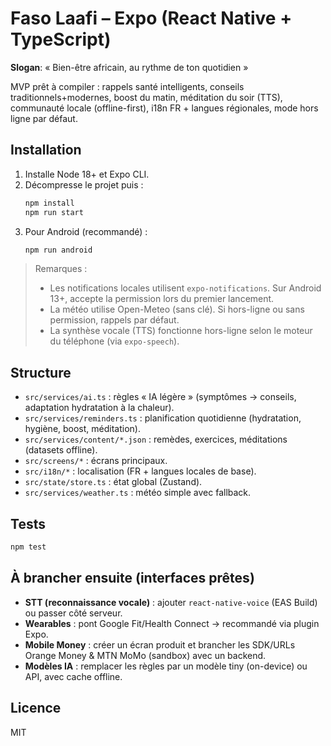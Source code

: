 # Faso Laafi – Expo (React Native + TypeScript)

**Slogan**: « Bien-être africain, au rythme de ton quotidien »

MVP prêt à compiler : rappels santé intelligents, conseils traditionnels+modernes, boost du matin, méditation du soir (TTS), communauté locale (offline-first), i18n FR + langues régionales, mode hors ligne par défaut.

## Installation

1. Installe Node 18+ et Expo CLI.
2. Décompresse le projet puis :
   ```bash
   npm install
   npm run start
   ```
3. Pour Android (recommandé) :
   ```bash
   npm run android
   ```

> Remarques :
> - Les notifications locales utilisent `expo-notifications`. Sur Android 13+, accepte la permission lors du premier lancement.
> - La météo utilise Open-Meteo (sans clé). Si hors-ligne ou sans permission, rappels par défaut.
> - La synthèse vocale (TTS) fonctionne hors-ligne selon le moteur du téléphone (via `expo-speech`).

## Structure

- `src/services/ai.ts` : règles « IA légère » (symptômes → conseils, adaptation hydratation à la chaleur).
- `src/services/reminders.ts` : planification quotidienne (hydratation, hygiène, boost, méditation).
- `src/services/content/*.json` : remèdes, exercices, méditations (datasets offline).
- `src/screens/*` : écrans principaux.
- `src/i18n/*` : localisation (FR + langues locales de base).
- `src/state/store.ts` : état global (Zustand).
- `src/services/weather.ts` : météo simple avec fallback.

## Tests

```bash
npm test
```

## À brancher ensuite (interfaces prêtes)

- **STT (reconnaissance vocale)** : ajouter `react-native-voice` (EAS Build) ou passer côté serveur.
- **Wearables** : pont Google Fit/Health Connect → recommandé via plugin Expo.
- **Mobile Money** : créer un écran produit et brancher les SDK/URLs Orange Money & MTN MoMo (sandbox) avec un backend.
- **Modèles IA** : remplacer les règles par un modèle tiny (on-device) ou API, avec cache offline.

## Licence

MIT
